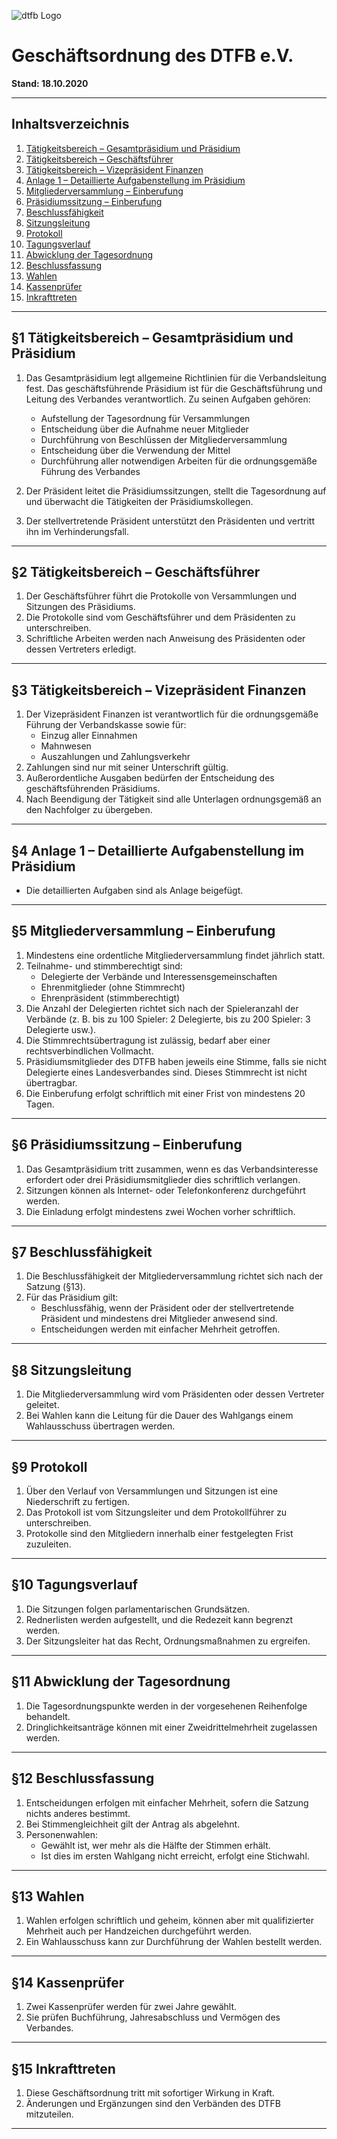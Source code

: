 ![dtfb Logo](images/dtfb-logo.png)

# Geschäftsordnung des DTFB e.V.

**Stand: 18.10.2020**

---

## Inhaltsverzeichnis

1. [Tätigkeitsbereich – Gesamtpräsidium und Präsidium](#tätigkeitsbereich--gesamtpräsidium-und-präsidium)
2. [Tätigkeitsbereich – Geschäftsführer](#tätigkeitsbereich--geschäftsführer)
3. [Tätigkeitsbereich – Vizepräsident Finanzen](#tätigkeitsbereich--vizepräsident-finanzen)
4. [Anlage 1 – Detaillierte Aufgabenstellung im Präsidium](#anlage-1--detaillierte-aufgabenstellung-im-präsidium)
5. [Mitgliederversammlung – Einberufung](#mitgliederversammlung--einberufung)
6. [Präsidiumssitzung – Einberufung](#präsidiumssitzung--einberufung)
7. [Beschlussfähigkeit](#beschlussfähigkeit)
8. [Sitzungsleitung](#sitzungsleitung)
9. [Protokoll](#protokoll)
10. [Tagungsverlauf](#tagungsverlauf)
11. [Abwicklung der Tagesordnung](#abwicklung-der-tagesordnung)
12. [Beschlussfassung](#beschlussfassung)
13. [Wahlen](#wahlen)
14. [Kassenprüfer](#kassenprüfer)
15. [Inkrafttreten](#inkrafttreten)

---

## §1 Tätigkeitsbereich – Gesamtpräsidium und Präsidium

1. Das Gesamtpräsidium legt allgemeine Richtlinien für die Verbandsleitung fest. Das geschäftsführende Präsidium ist für die Geschäftsführung und Leitung des Verbandes verantwortlich. Zu seinen Aufgaben gehören:
   - Aufstellung der Tagesordnung für Versammlungen
   - Entscheidung über die Aufnahme neuer Mitglieder
   - Durchführung von Beschlüssen der Mitgliederversammlung
   - Entscheidung über die Verwendung der Mittel
   - Durchführung aller notwendigen Arbeiten für die ordnungsgemäße Führung des Verbandes

2. Der Präsident leitet die Präsidiumssitzungen, stellt die Tagesordnung auf und überwacht die Tätigkeiten der Präsidiumskollegen.
3. Der stellvertretende Präsident unterstützt den Präsidenten und vertritt ihn im Verhinderungsfall.

---

## §2 Tätigkeitsbereich – Geschäftsführer

1. Der Geschäftsführer führt die Protokolle von Versammlungen und Sitzungen des Präsidiums.
2. Die Protokolle sind vom Geschäftsführer und dem Präsidenten zu unterschreiben.
3. Schriftliche Arbeiten werden nach Anweisung des Präsidenten oder dessen Vertreters erledigt.

---

## §3 Tätigkeitsbereich – Vizepräsident Finanzen

1. Der Vizepräsident Finanzen ist verantwortlich für die ordnungsgemäße Führung der Verbandskasse sowie für:
   - Einzug aller Einnahmen
   - Mahnwesen
   - Auszahlungen und Zahlungsverkehr
2. Zahlungen sind nur mit seiner Unterschrift gültig.
3. Außerordentliche Ausgaben bedürfen der Entscheidung des geschäftsführenden Präsidiums.
4. Nach Beendigung der Tätigkeit sind alle Unterlagen ordnungsgemäß an den Nachfolger zu übergeben.

---

## §4 Anlage 1 – Detaillierte Aufgabenstellung im Präsidium

- Die detaillierten Aufgaben sind als Anlage beigefügt.

---

## §5 Mitgliederversammlung – Einberufung

1. Mindestens eine ordentliche Mitgliederversammlung findet jährlich statt.
2. Teilnahme- und stimmberechtigt sind:
   - Delegierte der Verbände und Interessensgemeinschaften
   - Ehrenmitglieder (ohne Stimmrecht)
   - Ehrenpräsident (stimmberechtigt)
3. Die Anzahl der Delegierten richtet sich nach der Spieleranzahl der Verbände (z. B. bis zu 100 Spieler: 2 Delegierte, bis zu 200 Spieler: 3 Delegierte usw.).
4. Die Stimmrechtsübertragung ist zulässig, bedarf aber einer rechtsverbindlichen Vollmacht.
5. Präsidiumsmitglieder des DTFB haben jeweils eine Stimme, falls sie nicht Delegierte eines Landesverbandes sind. Dieses Stimmrecht ist nicht übertragbar.
6. Die Einberufung erfolgt schriftlich mit einer Frist von mindestens 20 Tagen.

---

## §6 Präsidiumssitzung – Einberufung

1. Das Gesamtpräsidium tritt zusammen, wenn es das Verbandsinteresse erfordert oder drei Präsidiumsmitglieder dies schriftlich verlangen.
2. Sitzungen können als Internet- oder Telefonkonferenz durchgeführt werden.
3. Die Einladung erfolgt mindestens zwei Wochen vorher schriftlich.

---

## §7 Beschlussfähigkeit

1. Die Beschlussfähigkeit der Mitgliederversammlung richtet sich nach der Satzung (§13).
2. Für das Präsidium gilt:
   - Beschlussfähig, wenn der Präsident oder der stellvertretende Präsident und mindestens drei Mitglieder anwesend sind.
   - Entscheidungen werden mit einfacher Mehrheit getroffen.

---

## §8 Sitzungsleitung

1. Die Mitgliederversammlung wird vom Präsidenten oder dessen Vertreter geleitet.
2. Bei Wahlen kann die Leitung für die Dauer des Wahlgangs einem Wahlausschuss übertragen werden.

---

## §9 Protokoll

1. Über den Verlauf von Versammlungen und Sitzungen ist eine Niederschrift zu fertigen.
2. Das Protokoll ist vom Sitzungsleiter und dem Protokollführer zu unterschreiben.
3. Protokolle sind den Mitgliedern innerhalb einer festgelegten Frist zuzuleiten.

---

## §10 Tagungsverlauf

1. Die Sitzungen folgen parlamentarischen Grundsätzen.
2. Rednerlisten werden aufgestellt, und die Redezeit kann begrenzt werden.
3. Der Sitzungsleiter hat das Recht, Ordnungsmaßnahmen zu ergreifen.

---

## §11 Abwicklung der Tagesordnung

1. Die Tagesordnungspunkte werden in der vorgesehenen Reihenfolge behandelt.
2. Dringlichkeitsanträge können mit einer Zweidrittelmehrheit zugelassen werden.

---

## §12 Beschlussfassung

1. Entscheidungen erfolgen mit einfacher Mehrheit, sofern die Satzung nichts anderes bestimmt.
2. Bei Stimmengleichheit gilt der Antrag als abgelehnt.
3. Personenwahlen:
   - Gewählt ist, wer mehr als die Hälfte der Stimmen erhält.
   - Ist dies im ersten Wahlgang nicht erreicht, erfolgt eine Stichwahl.

---

## §13 Wahlen

1. Wahlen erfolgen schriftlich und geheim, können aber mit qualifizierter Mehrheit auch per Handzeichen durchgeführt werden.
2. Ein Wahlausschuss kann zur Durchführung der Wahlen bestellt werden.

---

## §14 Kassenprüfer

1. Zwei Kassenprüfer werden für zwei Jahre gewählt.
2. Sie prüfen Buchführung, Jahresabschluss und Vermögen des Verbandes.

---

## §15 Inkrafttreten

1. Diese Geschäftsordnung tritt mit sofortiger Wirkung in Kraft.
2. Änderungen und Ergänzungen sind den Verbänden des DTFB mitzuteilen.

---
